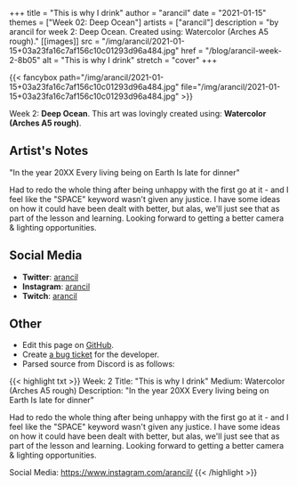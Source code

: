 +++
title =       "This is why I drink"
author =      "arancil"
date =        "2021-01-15"
themes =      ["Week 02: Deep Ocean"]
artists =     ["arancil"]
description = "by arancil for week 2: Deep Ocean. Created using: Watercolor (Arches A5 rough)."
[[images]]
              src = "/img/arancil/2021-01-15+03a23fa16c7af156c10c01293d96a484.jpg"
              href = "/blog/arancil-week-2-8b05"
              alt = "This is why I drink"
              stretch = "cover"
+++


{{< fancybox path="/img/arancil/2021-01-15+03a23fa16c7af156c10c01293d96a484.jpg" file="/img/arancil/2021-01-15+03a23fa16c7af156c10c01293d96a484.jpg" >}}


Week 2: **Deep Ocean**. This art was lovingly created using: **Watercolor (Arches A5 rough)**.

## Artist's Notes

"In the year 20XX
Every living being on Earth
Is late for dinner"

Had to redo the whole thing after being unhappy with the first go at it - and I feel like the "SPACE" keyword wasn't given any justice. I have some ideas on how it could have been dealt with better, but alas, we'll just see that as part of the lesson and learning. Looking forward to getting a better camera & lighting opportunities.

## Social Media

- **Twitter**: <a href='https://twitter.com/arancil' target='_blank'>arancil</a>
- **Instagram**: <a href='https://instagram.com/arancil' target='_blank'>arancil</a>
- **Twitch**: <a href='https://twitch.tv/arancil' target='_blank'>arancil</a>


## Other

- Edit this page on [GitHub](https://github.com/teaminkling/web-refresh/edit/main/blog/content/blog/arancil-week-2-8b05.md).
- Create [a bug ticket](https://github.com/teaminkling/web-refresh/issues/new?assignees=&labels=bug&template=problem-report.md&title=) for the developer.
- Parsed source from Discord is as follows:

{{< highlight txt >}}
Week: 2
Title: "This is why I drink"
Medium: Watercolor (Arches A5 rough)
Description: "In the year 20XX
Every living being on Earth
Is late for dinner"

Had to redo the whole thing after being unhappy with the first go at it - and I feel like the "SPACE" keyword wasn't given any justice. I have some ideas on how it could have been dealt with better, but alas, we'll just see that as part of the lesson and learning. Looking forward to getting a better camera & lighting opportunities.

Social Media: https://www.instagram.com/arancil/
{{< /highlight >}}